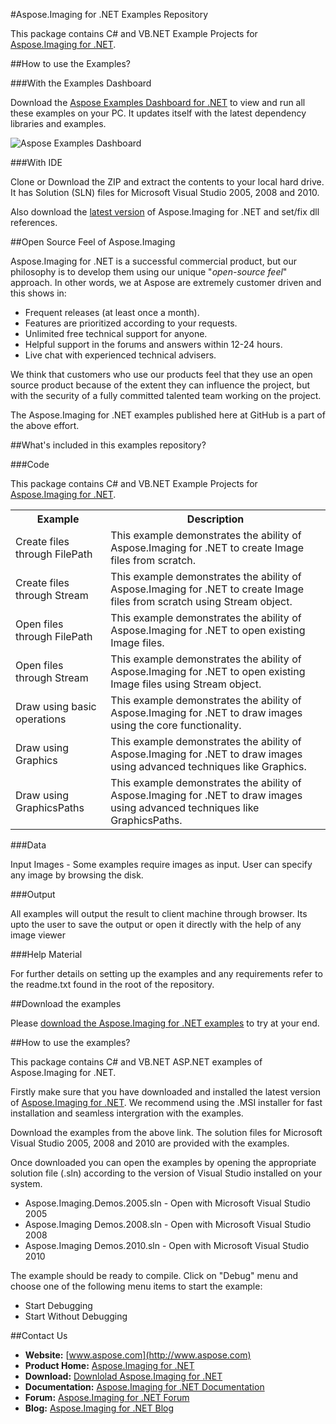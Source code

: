 #Aspose.Imaging for .NET Examples Repository

This package contains C# and VB.NET Example Projects for [Aspose.Imaging for .NET](http://www.aspose.com/.net/imaging-component.aspx).

##How to use the Examples?

###With the Examples Dashboard

Download the [Aspose Examples Dashboard for .NET](http://www.aspose.com/community/files/51/.net-components/aspose-examples-for-.net/default.aspx) to view and run all these examples on your PC. It updates itself with the latest dependency libraries and examples.

![Aspose Examples Dashboard](http://www.aspose.com/blogs/wp-content/uploads/2013/04/Dotnet-Dashboard.png "Aspose Examples Dashboard")

###With IDE

Clone or Download the ZIP and extract the contents to your local hard drive. It has Solution (SLN) files for Microsoft Visual Studio 2005, 2008 and 2010.

Also download the [latest version](http://www.aspose.com/community/files/51/.net-components/aspose.imaging-for-.net/default.aspx) of Aspose.Imaging for .NET and set/fix dll references.

##Open Source Feel of Aspose.Imaging

Aspose.Imaging for .NET is a successful commercial product, but our philosophy is to develop them using our unique "*open-source feel*" approach. In other words, we at Aspose are extremely customer driven and this shows in:

+ Frequent releases (at least once a month).
+ Features are prioritized according to your requests.
+ Unlimited free technical support for anyone.
+ Helpful support in the forums and answers within 12-24 hours.
+ Live chat with experienced technical advisers.

We think that customers who use our products feel that they use an open source product because of the extent they can influence the project, but with the security of a fully committed talented team working on the project.

The Aspose.Imaging for .NET examples published here at GitHub is a part of the above effort.

##What's included in this examples repository?

###Code

This package contains C# and VB.NET Example Projects for [Aspose.Imaging for .NET](http://www.aspose.com/categories/.net-components/aspose.imaging-for-.net/default.aspx).

<table>
  <tr><th>Example<th>Description</th></tr>
  <tr><td>Create files through FilePath </td><td>This example demonstrates the ability of Aspose.Imaging for .NET to create Image files from scratch.</td></tr>
  <tr><td>Create files through Stream</td><td>This example demonstrates the ability of Aspose.Imaging for .NET to create Image files from scratch using Stream object.</td></tr>
  <tr><td>Open files through FilePath</td><td>This example demonstrates the ability of Aspose.Imaging for .NET to open existing Image files.</td></tr>
  <tr><td>Open files through Stream</td><td>This example demonstrates the ability of Aspose.Imaging for .NET to open existing Image files using Stream object.</td></tr>
  <tr><td>Draw using basic operations</td><td>This example demonstrates the ability of Aspose.Imaging for .NET to draw images using the core functionality.</td></tr>
  <tr><td>Draw using Graphics</td><td>This example demonstrates the ability of Aspose.Imaging for .NET to draw images using advanced techniques like Graphics.</td></tr>
  <tr><td>Draw using GraphicsPaths</td><td>This example demonstrates the ability of Aspose.Imaging for .NET to draw images using advanced techniques like GraphicsPaths.</td></tr>
</table>

###Data

Input Images - Some examples require images as input. User can specify any image by browsing the disk.

###Output

All examples will output the result to client machine through browser. Its upto the user to save the output or open it directly with the help of any image viewer


###Help Material

For further details on setting up the examples and any requirements refer to the readme.txt found in the root of the repository.


##Download the examples

Please [download the Aspose.Imaging for .NET examples](https://github.com/asposeimaging/Aspose_Imaging_NET/downloads) to try at your end.


##How to use the examples?

This package contains C# and VB.NET ASP.NET examples of Aspose.Imaging for .NET.

Firstly make sure that you have downloaded and installed the latest version of [Aspose.Imaging for .NET](http://www.aspose.com/community/files/51/.net-components/aspose.imaging-for-.net/default.aspx). We recommend using the .MSI installer for fast installation and seamless intergration with the examples.

Download the examples from the above link. The solution files for Microsoft Visual Studio 2005, 2008 and 2010 are provided with the examples. 

Once downloaded you can open the examples by opening the appropriate solution file (.sln) according to the version of Visual Studio installed on your system.

+ Aspose.Imaging.Demos.2005.sln - Open with Microsoft Visual Studio 2005
+ Aspose.Imaging Demos.2008.sln - Open with Microsoft Visual Studio 2008
+ Aspose.Imaging Demos.2010.sln - Open with Microsoft Visual Studio 2010

The example should be ready to compile. Click on "Debug" menu and choose one of the following menu items to start the example:

- Start Debugging
- Start Without Debugging


##Contact Us

+ **Website:** [www.aspose.com](http://www.aspose.com)
+ **Product Home:** [Aspose.Imaging for .NET](http://www.aspose.com/categories/.net-components/aspose.imaging-for-.net/default.aspx)
+ **Download:** [Downlolad Aspose.Imaging for .NET](http://www.aspose.com/community/files/51/.net-components/aspose.imaging-for-.net/default.aspx)
+ **Documentation:** [Aspose.Imaging for .NET Documentation](http://www.aspose.com/documentation/.net-components/aspose.imaging-for-.net/index.html)
+ **Forum:** [Aspose.Imaging for .NET Forum](http://www.aspose.com/community/forums/aspose.imaging-product-family/498/showforum.aspx)
+ **Blog:** [Aspose.Imaging for .NET Blog](http://www.aspose.com/blogs/aspose-products/aspose.imaging-product-family.html)
